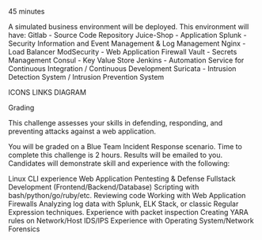 45 minutes

A simulated business environment will be deployed.
This environment will have:
Gitlab - Source Code Repository
Juice-Shop - Application
Splunk - Security Information and Event Management & Log Management
Nginx - Load Balancer
ModSecurity - Web Application Firewall
Vault - Secrets Management
Consul - Key Value Store
Jenkins - Automation Service for Continuous Integration / Continuous Development
Suricata - Intrusion Detection System / Intrusion Prevention System

ICONS
LINKS
DIAGRAM

Grading


This challenge assesses your skills in defending, responding, and preventing attacks against a web application.

You will be graded on a Blue Team Incident Response scenario.
Time to complete this challenge is 2 hours.
Results will be emailed to you.
Candidates will demonstrate skill and experience with the following:

Linux CLI experience
Web Application Pentesting & Defense
Fullstack Development (Frontend/Backend/Database)
Scripting with bash/python/go/ruby/etc.
Reviewing code
Working with Web Application Firewalls
Analyzing log data with Splunk, ELK Stack, or classic Regular Expression techniques.
Experience with packet inspection
Creating YARA rules on Network/Host IDS/IPS
Experience with Operating System/Network Forensics